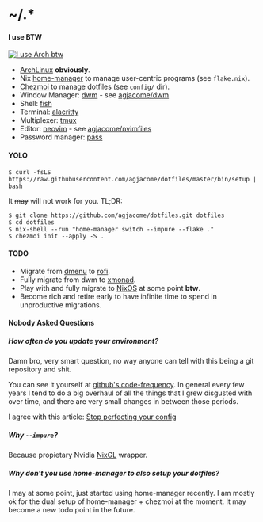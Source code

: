 # ~/.*

#### I use BTW

[![I use Arch btw](https://i.kym-cdn.com/photos/images/original/002/243/369/466.png)](https://knowyourmeme.com/memes/btw-i-use-arch)

- [ArchLinux](ofc) **obviously**.
- Nix [home-manager](https://nix-community.github.io/home-manager/) to manage
  user-centric programs (see `flake.nix`).
- [Chezmoi](https://www.chezmoi.io) to manage dotfiles (see `config/` dir).
- Window Manager: [dwm](https://dwm.suckless.org) - see
  [agjacome/dwm](https://github.com/agjacome/dwm)
- Shell: [fish](https://fishshell.com)
- Terminal: [alacritty](https://alacritty.org)
- Multiplexer: [tmux](https://github.com/tmux/tmux/wiki)
- Editor: [neovim](https://neovim.io) - see
  [agjacome/nvimfiles](https://github.com/agjacome/nvimfiles)
- Password manager: [pass](https://www.passwordstore.org)


#### YOLO

```
$ curl -fsLS https://raw.githubusercontent.com/agjacome/dotfiles/master/bin/setup | bash
```

It ~~may~~ will not work for you. TL;DR:

```
$ git clone https://github.com/agjacome/dotfiles.git dotfiles
$ cd dotfiles
$ nix-shell --run "home-manager switch --impure --flake ."
$ chezmoi init --apply -S .
```

#### TODO

- Migrate from [dmenu](https://github.com/agjacome/dmenu) to
  [rofi](https://davatorium.github.io/rofi/).
- Fully migrate from dwm to [xmonad](https://xmonad.org).
- Play with and fully migrate to [NixOS](https://nixos.org) at some point **btw**.
- Become rich and retire early to have infinite time to spend in unproductive
  migrations.

#### Nobody Asked Questions

##### How often do you update your environment?
Damn bro, very smart question, no way anyone can tell with this being a git
repository and shit.

You can see it yourself at
[github's code-frequency](https://github.com/agjacome/dotfiles/graphs/code-frequency).
In general every few years I tend to do a big overhaul of all the things that I
grew disgusted with over time, and there are very small changes in between
those periods.

I agree with this article: [Stop perfecting your
config](https://arkadiuszchmura.com/posts/stop-perfecting-your-config/)

##### Why `--impure`?
Because propietary Nvidia [NixGL](https://github.com/guibou/nixGL) wrapper.

##### Why don't you use home-manager to also setup your dotfiles?
I may at some point, just started using home-manager recently. I am mostly ok
for the dual setup of home-manager + chezmoi at the moment. It may become a new
todo point in the future.

